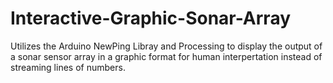 # Interactive-Graphic-Sonar-Array
Utilizes the Arduino NewPing Libray and Processing to display the output of a sonar sensor array in a graphic format for human interpertation instead of streaming lines of numbers.
